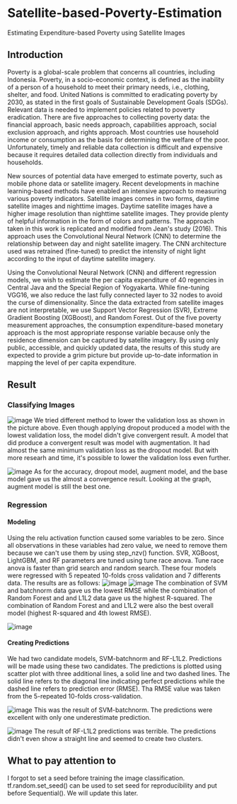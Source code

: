 # Satellite-based-Poverty-Estimation
Estimating Expenditure-based Poverty using Satellite Images

## Introduction
Poverty is a global-scale problem that concerns all countries, including Indonesia. Poverty, in a socio-economic context, is defined as the inability of a person of a household to meet their primary needs, i.e., clothing, shelter, and food. United Nations is committed to eradicating poverty by 2030, as stated in the first goals of Sustainable Development Goals (SDGs). Relevant data is needed to implement policies related to poverty eradication. There are five approaches to collecting poverty data: the financial approach, basic needs approach, capabilities approach, social exclusion approach, and rights approach. Most countries use household income or consumption as the basis for determining the welfare of the poor. Unfortunately, timely and reliable data collection is difficult and expensive because it requires detailed data collection directly from individuals and households.

New sources of potential data have emerged to estimate poverty, such as mobile phone data or satellite imagery. Recent developments in machine learning-based methods have enabled an intensive approach to measuring various poverty indicators. Satellite images comes in two forms, daytime satellite images and nighttime images. Daytime satellite images have a higher image resolution than nighttime satellite images. They provide plenty of helpful information in the form of colors and patterns. The approach taken in this work is replicated and modified from Jean's study (2016). This approach uses the Convolutional Neural Network (CNN) to determine the relationship between day and night satellite imagery. The CNN architecture used was retrained (fine-tuned) to predict the intensity of night light according to the input of daytime satellite imagery.

Using the Convolutional Neural Network (CNN) and different regression models, we wish to estimate the per capita expenditure of 40 regencies in Central Java and the Special Region of Yogyakarta. While fine-tuning VGG16, we also reduce the last fully connected layer to 32 nodes to avoid the curse of dimensionality. Since the data extracted from satellite images are not interpretable, we use Support Vector Regression (SVR), Extreme Gradient Boosting (XGBoost), and Random Forest. Out of the five poverty measurement approaches, the consumption expenditure-based monetary approach is the most appropriate response variable because only the residence dimension can be captured by satellite imagery. By using only public, accessible, and quickly updated data, the results of this study are expected to provide a grim picture but provide up-to-date information in mapping the level of per capita expenditure.

## Result
### Classifying Images
![image](https://user-images.githubusercontent.com/48485276/197674253-53cbb4cb-f96f-4e2b-b94c-472a2899bd0c.png)
We tried different method to lower the validation loss as shown in the picture above. Even though applying dropout produced a model with the lowest validation loss, the model didn't give convergent result. A model that did produce a convergent result was model with augmentation. It had almost the same minimum validation loss as the dropout model. But with more researh and time, it's possible to lower the validation loss even further.

![image](https://user-images.githubusercontent.com/48485276/197675251-62ee9031-4691-4da0-b304-d386ab854864.png)
As for the accuracy, dropout model, augment model, and the base model gave us the almost a convergence result. Looking at the graph, augment model is still the best one.

### Regression
#### Modeling
Using the relu activation function caused some variables to be zero. Since all observations in these variables had zero value, we need to remove them because we can't use them by using step_nzv() function. SVR, XGBoost, LightGBM, and RF parameters are tuned using tune race anova. Tune race anova is faster than grid search and random search. These four models were regressed with 5 repeated 10-folds cross validation and 7 differents data. The results are as follows:
![image](https://user-images.githubusercontent.com/48485276/197677603-ddd87ea4-4bf9-4f77-9f65-6f1f6c6d6201.png)
![image](https://user-images.githubusercontent.com/48485276/197678084-b5383906-5acb-4652-b7f8-e14dda372d0c.png)
The combination of SVM and batchnorm data gave us the lowest RMSE while the combination of Random Forest and and L1L2 data gave us the highest R-squared. The combination of Random Forest and and L1L2 were also the best overall model (highest R-squared and 4th lowest RMSE).

![image](https://user-images.githubusercontent.com/48485276/197679673-8bb6a486-9f4d-418c-98d5-6bd59cac9568.png)

#### Creating Predictions
We had two candidate models, SVM-batchnorm and RF-L1L2. Predictions will be made using these two candidates. The predictions is plotted using scatter plot with three additional lines, a solid line and two dashed lines. The solid line refers to the diagonal line indicating perfect predictions while the dashed line refers to prediction error (RMSE). Tha RMSE value was taken from the 5-repeated 10-folds cross-validation.

![image](https://user-images.githubusercontent.com/48485276/197680434-539c243d-a6f3-4f7f-9edb-be847281f579.png)
This was the result of SVM-batchnorm. The predictions were excellent with only one underestimate prediction.

![image](https://user-images.githubusercontent.com/48485276/197681722-24a86744-bf5b-4110-84c8-b43de9508c2c.png)
The result of RF-L1L2 predictions was terrible. The predictions didn't even show a straight line and seemed to create two clusters.

## What to pay attention to
I forgot to set a seed before training the image classification. tf.random.set_seed() can be used to set seed for reproducibility and put before Sequential(). We will update this later. 


